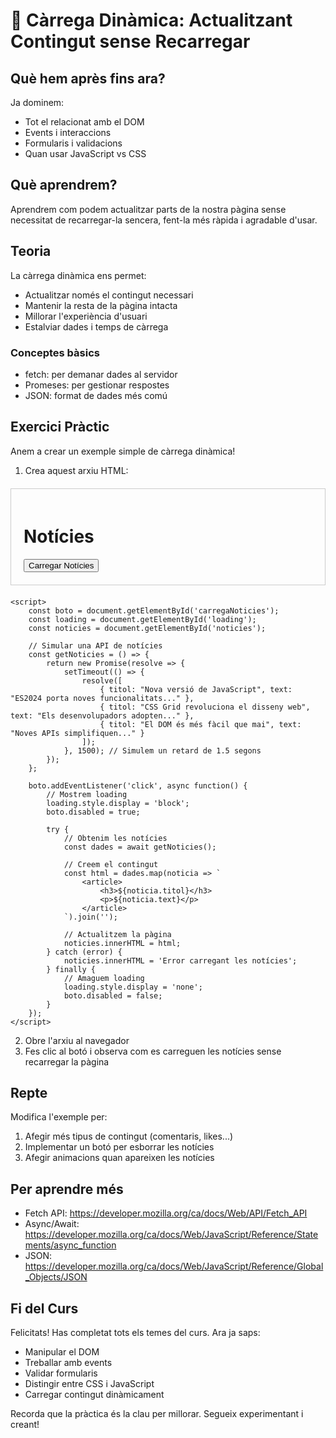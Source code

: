 # 🔄 Càrrega Dinàmica: Actualitzant Contingut sense Recarregar

## Què hem après fins ara?
Ja dominem:
- Tot el relacionat amb el DOM
- Events i interaccions
- Formularis i validacions
- Quan usar JavaScript vs CSS

## Què aprendrem?
Aprendrem com podem actualitzar parts de la nostra pàgina sense necessitat de recarregar-la sencera, fent-la més ràpida i agradable d'usar.

## Teoria
La càrrega dinàmica ens permet:
- Actualitzar només el contingut necessari
- Mantenir la resta de la pàgina intacta
- Millorar l'experiència d'usuari
- Estalviar dades i temps de càrrega

### Conceptes bàsics
- fetch: per demanar dades al servidor
- Promeses: per gestionar respostes
- JSON: format de dades més comú

## Exercici Pràctic
Anem a crear un exemple simple de càrrega dinàmica!

1. Crea aquest arxiu HTML:

<!DOCTYPE html>
<html>
<head>
    <title>Càrrega Dinàmica</title>
    <style>
        .contenidor {
            max-width: 600px;
            margin: 20px auto;
            padding: 20px;
            border: 1px solid #ccc;
        }
        .loading {
            display: none;
            color: blue;
        }
    </style>
</head>
<body>
    <div class="contenidor">
        <h1>Notícies</h1>
        <button id="carregaNoticies">Carregar Notícies</button>
        <p id="loading" class="loading">Carregant...</p>
        <div id="noticies"></div>
    </div>

    <script>
        const boto = document.getElementById('carregaNoticies');
        const loading = document.getElementById('loading');
        const noticies = document.getElementById('noticies');

        // Simular una API de notícies
        const getNoticies = () => {
            return new Promise(resolve => {
                setTimeout(() => {
                    resolve([
                        { titol: "Nova versió de JavaScript", text: "ES2024 porta noves funcionalitats..." },
                        { titol: "CSS Grid revoluciona el disseny web", text: "Els desenvolupadors adopten..." },
                        { titol: "El DOM és més fàcil que mai", text: "Noves APIs simplifiquen..." }
                    ]);
                }, 1500); // Simulem un retard de 1.5 segons
            });
        };

        boto.addEventListener('click', async function() {
            // Mostrem loading
            loading.style.display = 'block';
            boto.disabled = true;

            try {
                // Obtenim les notícies
                const dades = await getNoticies();
                
                // Creem el contingut
                const html = dades.map(noticia => `
                    <article>
                        <h3>${noticia.titol}</h3>
                        <p>${noticia.text}</p>
                    </article>
                `).join('');

                // Actualitzem la pàgina
                noticies.innerHTML = html;
            } catch (error) {
                noticies.innerHTML = 'Error carregant les notícies';
            } finally {
                // Amaguem loading
                loading.style.display = 'none';
                boto.disabled = false;
            }
        });
    </script>
</body>
</html>

2. Obre l'arxiu al navegador
3. Fes clic al botó i observa com es carreguen les notícies sense recarregar la pàgina

## Repte
Modifica l'exemple per:
1. Afegir més tipus de contingut (comentaris, likes...)
2. Implementar un botó per esborrar les notícies
3. Afegir animacions quan apareixen les notícies

## Per aprendre més
- Fetch API: https://developer.mozilla.org/ca/docs/Web/API/Fetch_API
- Async/Await: https://developer.mozilla.org/ca/docs/Web/JavaScript/Reference/Statements/async_function
- JSON: https://developer.mozilla.org/ca/docs/Web/JavaScript/Reference/Global_Objects/JSON

## Fi del Curs
Felicitats! Has completat tots els temes del curs. Ara ja saps:
- Manipular el DOM
- Treballar amb events
- Validar formularis
- Distingir entre CSS i JavaScript
- Carregar contingut dinàmicament

Recorda que la pràctica és la clau per millorar. Segueix experimentant i creant! 